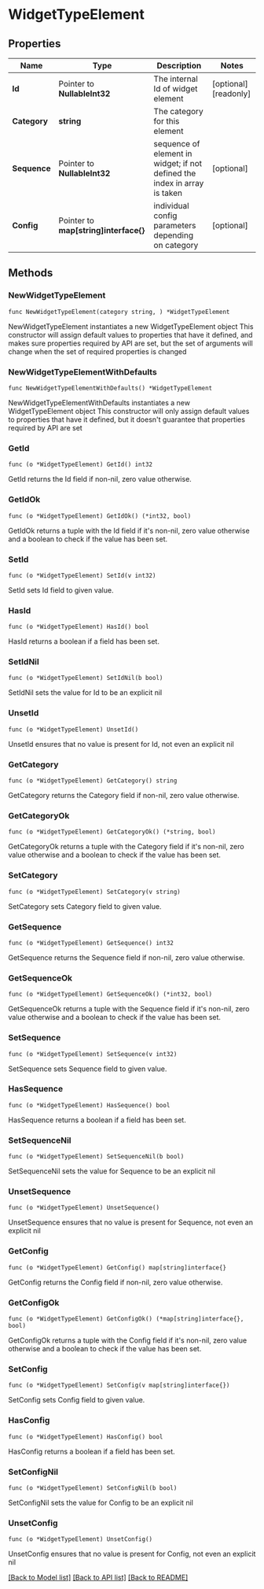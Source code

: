 # WidgetTypeElement

## Properties

Name | Type | Description | Notes
------------ | ------------- | ------------- | -------------
**Id** | Pointer to **NullableInt32** | The internal Id of widget element | [optional] [readonly] 
**Category** | **string** | The category for this element | 
**Sequence** | Pointer to **NullableInt32** | sequence of element in widget; if not defined the index in array is taken | [optional] 
**Config** | Pointer to **map[string]interface{}** | individual config parameters depending on category | [optional] 

## Methods

### NewWidgetTypeElement

`func NewWidgetTypeElement(category string, ) *WidgetTypeElement`

NewWidgetTypeElement instantiates a new WidgetTypeElement object
This constructor will assign default values to properties that have it defined,
and makes sure properties required by API are set, but the set of arguments
will change when the set of required properties is changed

### NewWidgetTypeElementWithDefaults

`func NewWidgetTypeElementWithDefaults() *WidgetTypeElement`

NewWidgetTypeElementWithDefaults instantiates a new WidgetTypeElement object
This constructor will only assign default values to properties that have it defined,
but it doesn't guarantee that properties required by API are set

### GetId

`func (o *WidgetTypeElement) GetId() int32`

GetId returns the Id field if non-nil, zero value otherwise.

### GetIdOk

`func (o *WidgetTypeElement) GetIdOk() (*int32, bool)`

GetIdOk returns a tuple with the Id field if it's non-nil, zero value otherwise
and a boolean to check if the value has been set.

### SetId

`func (o *WidgetTypeElement) SetId(v int32)`

SetId sets Id field to given value.

### HasId

`func (o *WidgetTypeElement) HasId() bool`

HasId returns a boolean if a field has been set.

### SetIdNil

`func (o *WidgetTypeElement) SetIdNil(b bool)`

 SetIdNil sets the value for Id to be an explicit nil

### UnsetId
`func (o *WidgetTypeElement) UnsetId()`

UnsetId ensures that no value is present for Id, not even an explicit nil
### GetCategory

`func (o *WidgetTypeElement) GetCategory() string`

GetCategory returns the Category field if non-nil, zero value otherwise.

### GetCategoryOk

`func (o *WidgetTypeElement) GetCategoryOk() (*string, bool)`

GetCategoryOk returns a tuple with the Category field if it's non-nil, zero value otherwise
and a boolean to check if the value has been set.

### SetCategory

`func (o *WidgetTypeElement) SetCategory(v string)`

SetCategory sets Category field to given value.


### GetSequence

`func (o *WidgetTypeElement) GetSequence() int32`

GetSequence returns the Sequence field if non-nil, zero value otherwise.

### GetSequenceOk

`func (o *WidgetTypeElement) GetSequenceOk() (*int32, bool)`

GetSequenceOk returns a tuple with the Sequence field if it's non-nil, zero value otherwise
and a boolean to check if the value has been set.

### SetSequence

`func (o *WidgetTypeElement) SetSequence(v int32)`

SetSequence sets Sequence field to given value.

### HasSequence

`func (o *WidgetTypeElement) HasSequence() bool`

HasSequence returns a boolean if a field has been set.

### SetSequenceNil

`func (o *WidgetTypeElement) SetSequenceNil(b bool)`

 SetSequenceNil sets the value for Sequence to be an explicit nil

### UnsetSequence
`func (o *WidgetTypeElement) UnsetSequence()`

UnsetSequence ensures that no value is present for Sequence, not even an explicit nil
### GetConfig

`func (o *WidgetTypeElement) GetConfig() map[string]interface{}`

GetConfig returns the Config field if non-nil, zero value otherwise.

### GetConfigOk

`func (o *WidgetTypeElement) GetConfigOk() (*map[string]interface{}, bool)`

GetConfigOk returns a tuple with the Config field if it's non-nil, zero value otherwise
and a boolean to check if the value has been set.

### SetConfig

`func (o *WidgetTypeElement) SetConfig(v map[string]interface{})`

SetConfig sets Config field to given value.

### HasConfig

`func (o *WidgetTypeElement) HasConfig() bool`

HasConfig returns a boolean if a field has been set.

### SetConfigNil

`func (o *WidgetTypeElement) SetConfigNil(b bool)`

 SetConfigNil sets the value for Config to be an explicit nil

### UnsetConfig
`func (o *WidgetTypeElement) UnsetConfig()`

UnsetConfig ensures that no value is present for Config, not even an explicit nil

[[Back to Model list]](../README.md#documentation-for-models) [[Back to API list]](../README.md#documentation-for-api-endpoints) [[Back to README]](../README.md)


